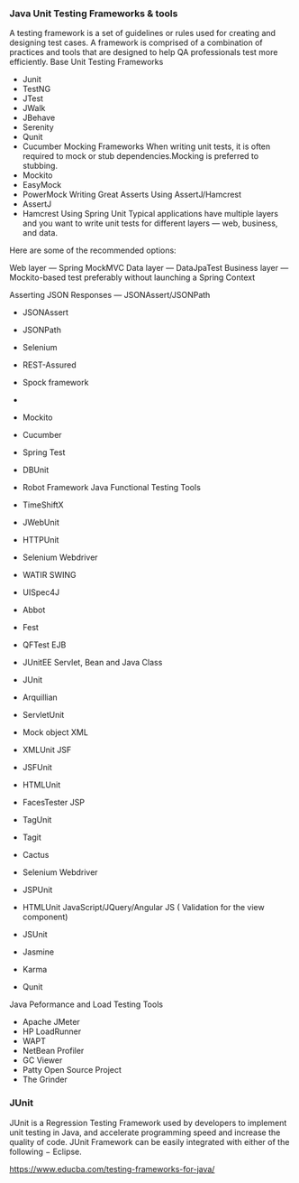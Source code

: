 ### Java Unit Testing Frameworks & tools
A testing framework is a set of guidelines or rules used for creating and designing test cases. A framework is comprised of a combination of practices and tools that are designed to help QA professionals test more efficiently.
Base Unit Testing Frameworks
  * Junit
  * TestNG
  * JTest
  * JWalk
  * JBehave
  * Serenity
  * Qunit
  * Cucumber
Mocking Frameworks
    When writing unit tests, it is often required to mock or stub dependencies.Mocking is preferred to stubbing. 
  * Mockito
  * EasyMock
  * PowerMock
Writing Great Asserts Using AssertJ/Hamcrest
  * AssertJ
  * Hamcrest
Using Spring Unit
  Typical applications have multiple layers and you want to write unit tests for different layers — web, business, and data.

  Here are some of the recommended options:

  Web layer — Spring MockMVC
  Data layer — DataJpaTest
  Business layer — Mockito-based test preferably without launching a Spring Context

Asserting JSON Responses — JSONAssert/JSONPath
  * JSONAssert
  * JSONPath

  * Selenium
  * REST-Assured
  * Spock framework
  * 
  * Mockito
  * Cucumber
  * Spring Test
  * DBUnit
  * Robot Framework
Java Functional Testing Tools
  * TimeShiftX
  * JWebUnit
  * HTTPUnit
  * Selenium Webdriver
  * WATIR
SWING
  * UISpec4J
  * Abbot
  * Fest
  * QFTest
EJB
  * JUnitEE
Servlet, Bean and Java Class
  * JUnit
  * Arquillian
  * ServletUnit
  * Mock object
XML
  * XMLUnit
JSF
  * JSFUnit
  * HTMLUnit
  * FacesTester
JSP
  * TagUnit
  * Tagit
  * Cactus
  * Selenium Webdriver
  * JSPUnit
  * HTMLUnit
JavaScript/JQuery/Angular JS ( Validation for the view component)
  * JSUnit
  * Jasmine
  * Karma
  * Qunit

Java Peformance and Load Testing Tools
  * Apache JMeter
  * HP LoadRunner
  * WAPT
  * NetBean Profiler
  * GC Viewer
  * Patty Open Source Project
  * The Grinder

### JUnit
JUnit is a Regression Testing Framework used by developers to implement unit testing in Java, and accelerate programming speed and increase the quality of code. JUnit Framework can be easily integrated with either of the following − Eclipse.

https://www.educba.com/testing-frameworks-for-java/